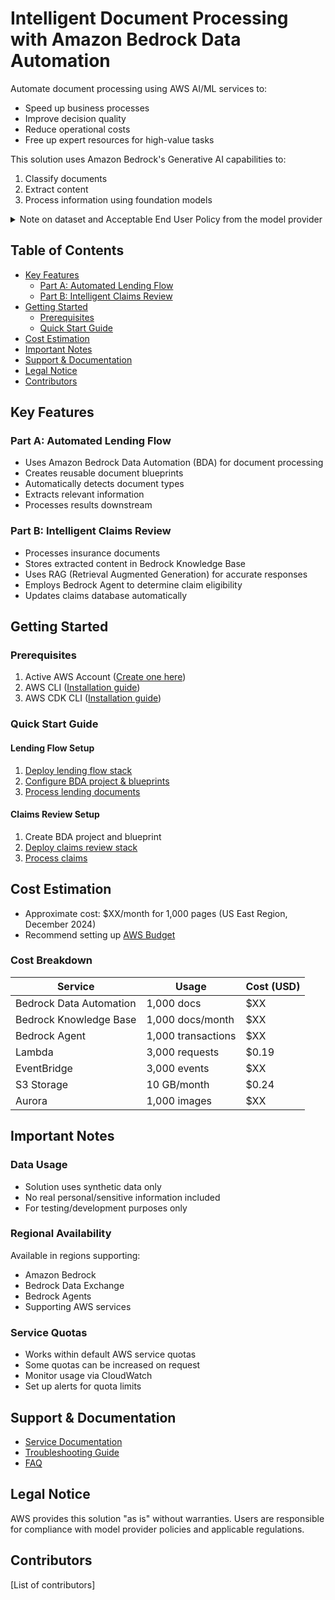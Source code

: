 # Intelligent Document Processing with Amazon Bedrock Data Automation

Automate document processing using AWS AI/ML services to:
- Speed up business processes
- Improve decision quality 
- Reduce operational costs
- Free up expert resources for high-value tasks

This solution uses Amazon Bedrock's Generative AI capabilities to:
1. Classify documents
2. Extract content
3. Process information using foundation models

<details>
  <summary>Note on dataset and Acceptable End User Policy from the model provider</summary>

The dataset utilized in this guidance consists entirely of synthetic data. This artificial data is designed to mimic real-world information but does not contain any actual personal or sensitive information.

For use cases related to finance and medical insurance as used in this guidance:

Users must adhere to the model provider's Acceptable Use Policy at all times. This policy governs the appropriate use of the synthetic data and associated models, and compliance is mandatory.This synthetic data is provided for testing, development, and demonstration purposes only. It should not be used as a substitute for real data in making financial or medical decisions affecting individuals or organizations.
By using this dataset and guidance, you acknowledge that you have read, understood, and agree to comply with all applicable terms, conditions, and policies set forth by the model provider.

</details>

## Table of Contents

- [Key Features](#key-features)
  - [Part A: Automated Lending Flow](#part-a-automated-lending-flow)
  - [Part B: Intelligent Claims Review](#part-b-intelligent-claims-review)
- [Getting Started](#getting-started)
  - [Prerequisites](#prerequisites)
  - [Quick Start Guide](#quick-start-guide)
- [Cost Estimation](#cost-estimation)
- [Important Notes](#important-notes)
- [Support & Documentation](#support--documentation)
- [Legal Notice](#legal-notice)
- [Contributors](#contributors)

## Key Features

### Part A: Automated Lending Flow
- Uses Amazon Bedrock Data Automation (BDA) for document processing
- Creates reusable document blueprints
- Automatically detects document types
- Extracts relevant information
- Processes results downstream

### Part B: Intelligent Claims Review
- Processes insurance documents
- Stores extracted content in Bedrock Knowledge Base
- Uses RAG (Retrieval Augmented Generation) for accurate responses
- Employs Bedrock Agent to determine claim eligibility
- Updates claims database automatically

## Getting Started

### Prerequisites
1. Active AWS Account ([Create one here](https://aws.amazon.com/resources/create-account/))
2. AWS CLI ([Installation guide](https://docs.aws.amazon.com/cli/latest/userguide/getting-started-install.html))
3. AWS CDK CLI ([Installation guide](https://docs.aws.amazon.com/cdk/v2/guide/getting_started.html))

### Quick Start Guide

#### Lending Flow Setup
1. [Deploy lending flow stack](deployment/docs/a_lending_01_deployment.md)
2. [Configure BDA project & blueprints](deployment/docs/a_lending_02_setup_blueprints.md)
3. [Process lending documents](deployment/docs/a_lending_03_run_flow.md)

#### Claims Review Setup
1. Create BDA project and blueprint
2. [Deploy claims review stack](deployment/docs/b_claims_review_01_deploy.md)
3. [Process claims](deployment/docs/b_claims_review_02_run_flow.md)

## Cost Estimation
- Approximate cost: $XX/month for 1,000 pages (US East Region, December 2024)
- Recommend setting up [AWS Budget](https://docs.aws.amazon.com/cost-management/latest/userguide/budgets-managing-costs.html)

### Cost Breakdown
| Service | Usage | Cost (USD) |
|---------|--------|------------|
| Bedrock Data Automation | 1,000 docs | $XX |
| Bedrock Knowledge Base | 1,000 docs/month | $XX |
| Bedrock Agent | 1,000 transactions | $XX |
| Lambda | 3,000 requests | $0.19 |
| EventBridge | 3,000 events | $XX |
| S3 Storage | 10 GB/month | $0.24 |
| Aurora | 1,000 images | $XX |

## Important Notes

### Data Usage
- Solution uses synthetic data only
- No real personal/sensitive information included
- For testing/development purposes only

### Regional Availability
Available in regions supporting:
- Amazon Bedrock
- Bedrock Data Exchange
- Bedrock Agents
- Supporting AWS services

### Service Quotas
- Works within default AWS service quotas
- Some quotas can be increased on request
- Monitor usage via CloudWatch
- Set up alerts for quota limits

## Support & Documentation
- [Service Documentation](link)
- [Troubleshooting Guide](link)
- [FAQ](link)

## Legal Notice
AWS provides this solution "as is" without warranties. Users are responsible for compliance with model provider policies and applicable regulations.

## Contributors
[List of contributors]


